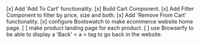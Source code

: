 [x] Add 'Add To Cart' functionality.
[x] Build Cart Component.
[x] Add Filter Component to filter by price, size and both.
[x] Add 'Remove From Cart' functionality.
[x] configure Bootswatch to make ecommerce website home page.
[ ] make product landing page for each product.
[ ] use Browserfy to be able to display a 'Back' < a > tag to go back in the website.


